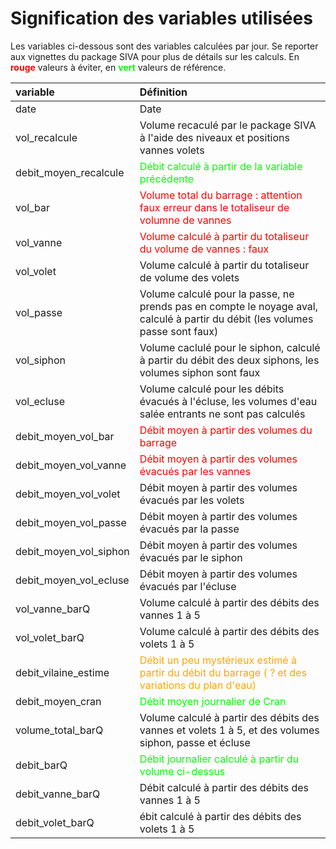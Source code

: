 # Signification des variables utilisées


Les variables ci-dessous sont des variables calculées par jour. Se reporter aux vignettes du package SIVA 
pour plus de détails sur les calculs. En <span style="color:red"> **rouge** </span> valeurs à éviter, en 
<span style="color:Lime">**vert** </span> valeurs de référence.


|variable               | Définition |
|:----------------------|:-------------------------------------------------------------------------|
|date                   | Date |
|vol_recalcule          | Volume recaculé par le package SIVA à l'aide des niveaux et positions vannes volets |
|debit_moyen_recalcule  | <span style="color:Lime">Débit calculé à partir de la variable précédente</span> |
|vol_bar                | <span style="color:red">Volume total du barrage : attention faux erreur dans le totaliseur de volumne de vannes</span> |
|vol_vanne              | <span style="color:red">Volume calculé à partir du totaliseur du volume de vannes : faux</span> |
|vol_volet              | Volume calculé à partir du totaliseur de volume des volets |
|vol_passe              | Volume calculé pour la passe, ne prends pas en compte le noyage aval, calculé à partir du débit (les volumes passe sont faux) |
|vol_siphon             | Volume caclulé pour le siphon, calculé à partir du débit des deux siphons, les volumes siphon sont faux|
|vol_ecluse             | Volume calculé pour les débits évacués à l'écluse, les volumes d'eau salée entrants ne sont pas calculés |
|debit_moyen_vol_bar    | <span style="color:red">Débit moyen à partir des volumes du barrage</span> |
|debit_moyen_vol_vanne  | <span style="color:red">Débit moyen à partir des volumes évacués par les vannes </span> |
|debit_moyen_vol_volet  | Débit moyen à partir des volumes évacués par les volets |
|debit_moyen_vol_passe  | Débit moyen à partir des volumes évacués par la passe |
|debit_moyen_vol_siphon | Débit moyen à partir des volumes évacués par le siphon |
|debit_moyen_vol_ecluse | Débit moyen à partir des volumes évacués par l'écluse |
|vol_vanne_barQ         | Volume calculé à partir des débits des vannes 1 à 5 |
|vol_volet_barQ         | Volume calculé à partir des débits des volets 1 à 5 |
|debit_vilaine_estime   | <span style="color:orange">Débit un peu mystérieux estimé à partir du débit du barrage ( ? et des variations du plan d'eau) </span>  |
|debit_moyen_cran       | <span style="color:Lime">Débit moyen journalier de Cran</span> |
|volume_total_barQ      | Volume calculé à partir des débits des vannes et volets 1 à 5, et des volumes siphon, passe et écluse |
|debit_barQ             | <span style="color:Lime">Débit journalier calculé à partir du volume ci-dessus </span> |
|debit_vanne_barQ       | Débit calculé à partir des débits des vannes 1 à 5 |
|debit_volet_barQ       | ébit calculé à partir des débits des volets 1 à 5 |